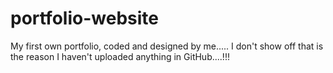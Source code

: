 # portfolio-website
My first own portfolio, coded and designed by me..... I don't show off that is the reason I haven't uploaded anything in GitHub....!!!
